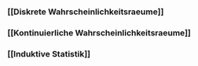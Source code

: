 ### [[Diskrete Wahrscheinlichkeitsraeume]]
### [[Kontinuierliche Wahrscheinlichkeitsraeume]]
### [[Induktive Statistik]]